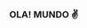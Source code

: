 ### OLA! MUNDO ✌️

<!--
**alefcarmo/alefcarmo** is a ✨ _special_ ✨ repository because its `README.md` (this file) ap
align="center"> ME AVENTURANDO NO MUNDO DA PROGRAMAÇÃO!</h3>
![Snake animation Contribution Graph]https://github.com/alefcarmo/alefcarmo/assets/144830552/190f7a50-6b81-4f0e-8f8e-8bf13a3ff49c
